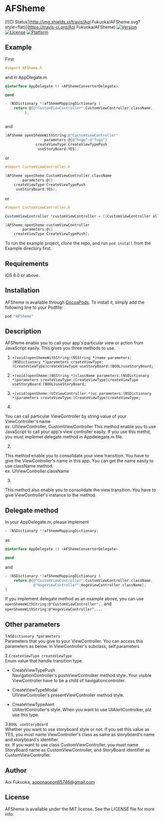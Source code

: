 # AFSheme

[![CI Status](http://img.shields.io/travis/Aoi Fukuoka/AFSheme.svg?style=flat)](https://travis-ci.org/Aoi Fukuoka/AFSheme)
[![Version](https://img.shields.io/cocoapods/v/AFSheme.svg?style=flat)](http://cocoapods.org/pods/AFSheme)
[![License](https://img.shields.io/cocoapods/l/AFSheme.svg?style=flat)](http://cocoapods.org/pods/AFSheme)
[![Platform](https://img.shields.io/cocoapods/p/AFSheme.svg?style=flat)](http://cocoapods.org/pods/AFSheme)

## Example

First
```Objective-C
#import AFSheme.h
```
and in AppDlegate.m

```Objective-C
@interface AppDelegate () <AFShemeConverterDelegate>

@end

- (NSDictionary *)afShemeMappingDictionary {  
    return @{@"CustomViewController":CustomViewController.className,
         };
             
```
and
```Objective-C
[AFSheme openShemeWithString:@"CustomViewController"
                  parameters:@{@"hoge":@"fuga"}
              createViewType:CreateViewTypePush
               useStoryBoard:YES];
```
or
```Objective-C
#import CustomViewController.h

[AFSheme openSheme:CustomViewController.className
        parameters:@{}
    createViewType:CreateViewTypePush
     useStoryBoard:YES];

```
or 
```Objective-C
#import CustomViewController.h

CustomViewController *customViewController = [[CustomViewController alloc] init];

[AFSheme openSheme:customViewController
        parameters:@{}
    createViewType:CreateViewTypePush];
```

To run the example project, clone the repo, and run `pod install` from the Example directory first.


## Requirements

iOS 8.0 or above.

## Installation

AFSheme is available through [CocoaPods](http://cocoapods.org). To install
it, simply add the following line to your Podfile:

```ruby
pod "AFSheme"
```

## Description
AFSheme enable you to call your app's particular view or action from JavaScript easily.
This gives you three methods to use.

1. ```+(void)openShemeWithString:(NSString *)name parameters:(NSDictionary *)parameters createViewType:(CreateViewType)createViewType useStoryBoard:(BOOL)useStoryBoard;```

2. ```+(void)openSheme:(NSString *)className parameters:(NSDictionary *)parameters createViewType:(CreateViewType)createViewType useStoryBoard:(BOOL)useStoryBoard;```
3. ```+(void)openSheme:(UIViewController *)vc parameters:(NSDictionary *)parameters createViewType:(CreateViewType)createViewType;```

1.
You can call particular ViewController by string value of your ViewController's name  
ex. UIViewController, CustomViewController
This method enable you to use JavaScript to call your app's view controller easily.
If you use this methd, you must implemet delegate method in Appdelegate.m file.

2.
This method enable you to consolidate your view transition.
You have to give the ViewController's name in this app. You can get the name easily to use className method.  
ex. UIViewController.className

3.
This method also enable you to consolidate the view transition.
You have to give ViewController's instance to the method.

## Delegate method
In your AppDelegate.m, please implement
```Objective-C
- (NSDictionary *)afShemeMappingDictionary;
```
as 

```Objective-C
@interface AppDelegate () <AFShemeConverterDelegate>

@end
```
and
```Objective-C
- (NSDictionary *)afShemeMappingDictionary {  
    return @{@"CustomViewController":CustomViewController.className,  
             @"HogeViewController":HogeViewController.className};
}
```
If you implement delegate method as an example above, you can use ```openShemeWithString:@"CustomViewController"..``` and ```openShemeWithString:@"HogeViewController"...```.

## Other parameters

1.```NSDictionary *parameters```  
Parameters that you give to your ViewController.
You can access this parameters as below.
In ViewController's subclass,
self.parameters

2.```CreateViewType createViewType```  
Enum value that handle transition type.

* CreateViewTypePush  
NavigationController's pushViewControlker method style.
Your visible ViewController have to be a child of navigationcontroller.

* CreateViewTypeModal  
UIViewController's presentViewController method style.

* CreateViewTypeAlert  
UIAlertController's style.
When you want to use UIAlertControlker, plz use this type.

3.```BOOL useStoryBoard```  
Whether you want to use storyboard style or not.
If you set this value as YES, you must name ViewController's class as same as storyboard's name and storyboard's identifier.  
ex. 
If you want to use class CustomViewController, you must name StoryBoard name as CustomViewController, and StoryBoard identifier as CustomViewController.

## Author

Aoi Fukuoka, aoponaopon85746@gmail.com

## License

AFSheme is available under the MIT license. See the LICENSE file for more info.
